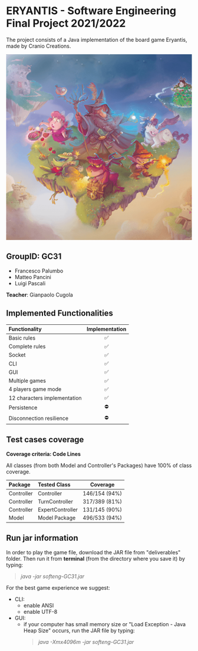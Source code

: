 # ERYANTIS - Software Engineering Final Project 2021/2022
The project consists of a Java implementation of the board game Eryantis, made by Cranio Creations.

![This is an image](src/main/resources/graphics/eriantys_banner.png)






## GroupID: GC31
+ Francesco Palumbo
+ Matteo Pancini
+ Luigi Pascali
  
**Teacher**: Gianpaolo Cugola

## Implemented Functionalities
| Functionality                | Implementation |
|:-----------------------------|:--------------:|
| Basic rules                  |       ✅        |
| Complete rules               |       ✅        |
| Socket                       |       ✅        |
| CLI                          |       ✅        |
| GUI                          |       ✅        |
| Multiple games               |       ✅        |
| 4 players game mode          |       ✅        |
| 12 characters implementation |       ✅        |
| Persistence                  |       ⛔        |
| Disconnection resilience     |       ⛔        |


## Test cases coverage
**Coverage criteria: Code Lines**

All classes (from both Model and Controller's Packages) have 100% of class coverage.

| Package    | Tested Class       |   Coverage    |
|:-----------|:-------------------|:-------------:|
| Controller | Controller         | 146/154 (94%) |
| Controller | TurnController     | 317/389 (81%) |
| Controller | ExpertController   | 131/145 (90%) |
| Model      | Model Package      | 496/533 (94%) |

## Run jar information
In order to play the game file, download the JAR file from "deliverables" folder.
Then run it from **terminal** (from the directory where you save it) by typing:
>*java -jar softeng-GC31.jar*

For the best game experience we suggest:
+ CLI:
  + enable ANSI 
  + enable UTF-8
+ GUI:
  + if your computer has small memory size or "Load Exception - Java Heap Size" occurs, run the JAR file by typing:
    >*java -Xmx4096m -jar softeng-GC31.jar*